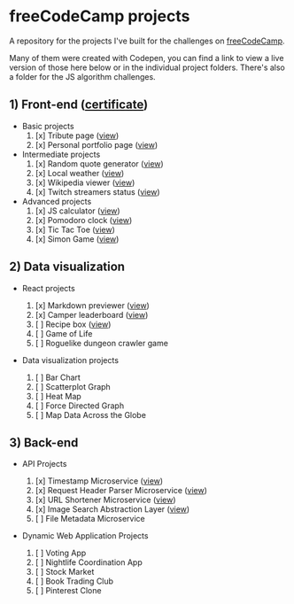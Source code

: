 # freeCodeCamp projects
A repository for the projects I've built for the challenges on [freeCodeCamp](https://www.freecodecamp.com).

Many of them were created with Codepen, you can find a link to view a live version of those here below or in the individual project folders.
There's also a folder for the JS algorithm challenges.

## 1) Front-end ([certificate](https://www.freecodecamp.org/atomk/front-end-certification))
- Basic projects
    1. [x] Tribute page ([view](https://codepen.io/Atomk/pen/grdXjZ/left/))
    2. [x] Personal portfolio page ([view](https://codepen.io/Atomk/pen/dMqLer/left/))
- Intermediate projects
    1. [x] Random quote generator ([view](https://codepen.io/Atomk/pen/GqBwqg/left/))
    2. [x] Local weather ([view](https://codepen.io/Atomk/pen/NAoyGj/left/))
    3. [x] Wikipedia viewer ([view](https://codepen.io/Atomk/pen/jAJAxR/left/))
    4. [x] Twitch streamers status ([view](https://codepen.io/Atomk/pen/LkokxY/left/))
- Advanced projects
    1. [x] JS calculator ([view](https://codepen.io/Atomk/pen/WGbOrZ/left/))
    2. [x] Pomodoro clock ([view](https://codepen.io/Atomk/pen/gwpRyq/left/))
    3. [x] Tic Tac Toe ([view](https://codepen.io/Atomk/pen/vXGvWp/left/))
    4. [x] Simon Game ([view](https://codepen.io/Atomk/pen/kkkjRJ/left/))

## 2) Data visualization

- React projects
    1. [x] Markdown previewer ([view](https://codepen.io/Atomk/pen/QKAdkj/left/))
    2. [x] Camper leaderboard ([view](https://codepen.io/Atomk/pen/mAzOdo/left/))
    3. [ ] Recipe box ([view](https://codepen.io/Atomk/pen/vXbOkR/left/))
    4. [ ] Game of Life
    5. [ ] Roguelike dungeon crawler game

- Data visualization projects
    1. [ ] Bar Chart
    2. [ ] Scatterplot Graph
    3. [ ] Heat Map
    4. [ ] Force Directed Graph
    5. [ ] Map Data Across the Globe

## 3) Back-end

- API Projects
    1. [x] Timestamp Microservice ([view](https://atomk-fcc-timestamp.glitch.me/))
    2. [x] Request Header Parser Microservice ([view](https://atomk-fcc-reqheaderparser.glitch.me/))
    3. [x] URL Shortener Microservice ([view](https://atomk-fcc-urlshort.glitch.me/))
    4. [x] Image Search Abstraction Layer ([view](https://atomk-fcc-imgsearch.glitch.me))
    5. [ ] File Metadata Microservice

- Dynamic Web Application Projects
    1. [ ] Voting App
    2. [ ] Nightlife Coordination App
    3. [ ] Stock Market
    4. [ ] Book Trading Club
    5. [ ] Pinterest Clone